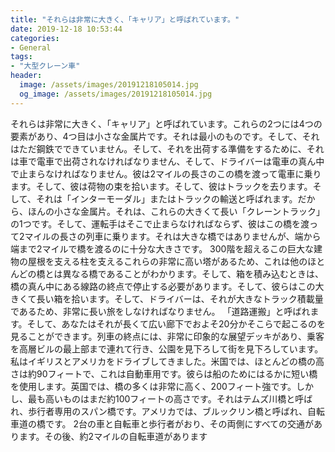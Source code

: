 ```yaml
---
title: "それらは非常に大きく、「キャリア」と呼ばれています。"
date: 2019-12-18 10:53:44
categories:
- General
tags:
- "大型クレーン車"
header:
  image: /assets/images/20191218105014.jpg
  og_image: /assets/images/20191218105014.jpg
---
```


それらは非常に大きく、「キャリア」と呼ばれています。これらの2つには4つの要素があり、4つ目は小さな金属片です。それは最小のものです。そして、それはただ鋼鉄でできていません。そして、それを出荷する準備をするために、それは車で電車で出荷されなければなりません、そして、ドライバーは電車の真ん中で止まらなければなりません。彼は2マイルの長さのこの橋を渡って電車に乗ります。そして、彼は荷物の束を拾います。そして、彼はトラックを去ります。そして、それは「インターモーダル」またはトラックの輸送と呼ばれます。だから、ほんの小さな金属片。それは、これらの大きくて長い「クレーントラック」の1つです。そして、運転手はそこで止まらなければならず、彼はこの橋を渡って2マイルの長さの列車に乗ります。それは大きな橋ではありませんが、端から端まで2マイルで橋を渡るのに十分な大きさです。 300階を超えるこの巨大な建物の屋根を支える柱を支えるこれらの非常に高い塔があるため、これは他のほとんどの橋とは異なる橋であることがわかります。そして、箱を積み込むときは、橋の真ん中にある線路の終点で停止する必要があります。そして、彼らはこの大きくて長い箱を拾います。そして、ドライバーは、それが大きなトラック積載量であるため、非常に長い旅をしなければなりません。 「道路運搬」と呼ばれます。そして、あなたはそれが長くて広い廊下でおよそ20分かそこらで起こるのを見ることができます。列車の終点には、非常に印象的な展望デッキがあり、乗客を高層ビルの最上部まで連れて行き、公園を見下ろして街を見下ろしています。私はイギリスとアメリカをドライブしてきました。米国では、ほとんどの橋の高さは約90フィートで、これは自動車用です。彼らは船のためにはるかに短い橋を使用します。英国では、橋の多くは非常に高く、200フィート強です。しかし、最も高いものはまだ約100フィートの高さです。それはテムズ川橋と呼ばれ、歩行者専用のスパン橋です。アメリカでは、ブルックリン橋と呼ばれ、自転車道の橋です。 2台の車と自転車と歩行者がおり、その両側にすべての交通があります。その後、約2マイルの自転車道があります

